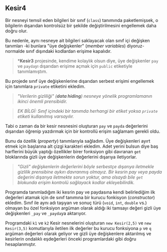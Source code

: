 ﻿## Kesir4
Bir nesneyi temsil eden bilgileri
bir sınıf (`class`) tanımında
paketlemişsek, o bilgilerin dışarıdan
kontrolsüz bir şekilde değiştirilmesini
engellemek daha doğru olur.

Bu nedenle, aynı nesneye ait bilgileri
saklayacak olan sınıf içi değişken
tanımları -ki bunlara "üye değişkenler"
(*member variables*) diyoruz-
normalde sınıf dışındaki kodlardan
erişime kapalıdır.
> ***Kesir3** projesinde,
kendime kolaylık olsun diye,
üye değişkenler `pay` ve `payda`yı
dışarıdan erişime açmak için
`public` etiketiyle tanımlamıştım.<br>


Bu projede sınıf üye değişkenlerine
dışarıdan serbest erişimi engellemek için
tanımlara `private` etiketini ekledim.
> *"Verilerin gizliliği" (**data hiding**)
nesneye yönelik programlamanın
ikinci önemli prensibidir.*

> *EK BİLGİ: Sınıf içindeki bir tanımda herhangi
bir etiket yoksa `private` etiketi
kullanılmış varsayılır.*

Tabi o zaman da bir kesir nesnesini
oluşturan `pay` ve `payda` değerlerini
dışarıdan öğrenip yazdırmak için
bir kontrollü erişim sağlamam gerekli oldu.

Bunu da özellik (*property*) tanımlarıyla
sağladım. Üye değişkenleri ayırt etmek
için başlarına alt çizgi karakteri ekledim.
Adet yerini bulsun diye baş harflerini
büyük yaptığı özellikler birer fonksiyon
gibi davranan `get` bloklarında
gizli üye değişkenlerin değerlerini
dışarıya iletiyorlar.
> *"Gizli" değişkenlerin değerlerini
böyle serbestçe dışarıya iletmekle
gizlilik prensibine aykırı davranmış 
olmayız. Bir kesrin pay veya payda
değerini dışarıya iletmekte sorun yoktur,
ama olsaydı bile `get` blokunda erişim
kontrolü sağlayack kodlar ekleyebilirdik.*

Programda tanımladığım iki kesrin
pay ve paydasına kendi belirlediğim
ilk değerleri atamak için de sınıf
tanımına bir kurucu fonkisyon
(*constructor*) ekledim. 
Sınıf ile aynı adı taşıyan ve sonuç
türü (`void`, `int`, `double` vs.)
olmayan bu özel fonksiyon argüman
olarak aldığı iki tamsayı değeri
gizli üye değişkenleri `_pay` ve
`_payda`ya aktarıyor.

Programdaki `k1` ve `k2` Kesir nesnelerini
oluşturan `new Kesir(2,5)` ve
`new Kesir(3,5)` komutlarıyla iletilen
ilk değerler bu kurucu fonksiyona
`p` ve `q` argüman değerleri olarak
geliyor ve gizli üye değişkenlere
aktarılmış ve kesirlerin ondalıklı
eşdeğerleri önceki programlardaki gibi
doğru hesaplanmıştır.